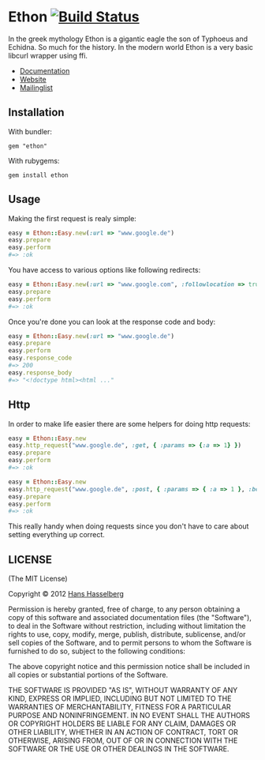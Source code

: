 #  Ethon [![Build Status](https://secure.travis-ci.org/typhoeus/ethon.png?branch=master)](http://travis-ci.org/typhoeus/ethon)

In the greek mythology Ethon is a gigantic eagle the son of Typhoeus and Echidna. So much for the history.
In the modern world Ethon is a very basic libcurl wrapper using ffi.

* [Documentation](http://rubydoc.info/github/typhoeus/ethon)
* [Website](http://typhoeus.github.com/)
* [Mailinglist](http://groups.google.com/group/typhoeus)

## Installation

With bundler:

    gem "ethon"

With rubygems:

    gem install ethon

## Usage

Making the first request is realy simple:

```ruby
easy = Ethon::Easy.new(:url => "www.google.de")
easy.prepare
easy.perform
#=> :ok
```

You have access to various options like following redirects:

```ruby
easy = Ethon::Easy.new(:url => "www.google.com", :followlocation => true)
easy.prepare
easy.perform
#=> :ok
```

Once you're done you can look at the response code and body:

```ruby
easy = Ethon::Easy.new(:url => "www.google.de")
easy.prepare
easy.perform
easy.response_code
#=> 200
easy.response_body
#=> "<!doctype html><html ..."
```

## Http

In order to make life easier there are some helpers for doing http requests:

```ruby
easy = Ethon::Easy.new
easy.http_request("www.google.de", :get, { :params => {:a => 1} })
easy.prepare
easy.perform
#=> :ok
```

```ruby
easy = Ethon::Easy.new
easy.http_request("www.google.de", :post, { :params => { :a => 1 }, :body => { :b => 2 } })
easy.prepare
easy.perform
#=> :ok
```

This really handy when doing requests since you don't have to care about setting
everything up correct.

##  LICENSE

(The MIT License)

Copyright © 2012 [Hans Hasselberg](http://www.hans.io)

Permission is hereby granted, free of charge, to any person obtaining a
copy of this software and associated documentation files (the "Software"),
to deal in the Software without restriction, including without
limitation the rights to use, copy, modify, merge, publish, distribute,
sublicense, and/or sell copies of the Software, and to permit persons
to whom the Software is furnished to do so, subject to the following conditions:

The above copyright notice and this permission notice shall be included
in all copies or substantial portions of the Software.

THE SOFTWARE IS PROVIDED "AS IS", WITHOUT WARRANTY OF ANY KIND, EXPRESS
OR IMPLIED, INCLUDING BUT NOT LIMITED TO THE WARRANTIES OF MERCHANTABILITY,
FITNESS FOR A PARTICULAR PURPOSE AND NONINFRINGEMENT. IN NO EVENT SHALL
THE AUTHORS OR COPYRIGHT HOLDERS BE LIABLE FOR ANY CLAIM, DAMAGES OR
OTHER LIABILITY, WHETHER IN AN ACTION OF CONTRACT, TORT OR OTHERWISE,
ARISING FROM, OUT OF OR IN CONNECTION WITH THE SOFTWARE OR THE USE OR
OTHER DEALINGS IN THE SOFTWARE.
